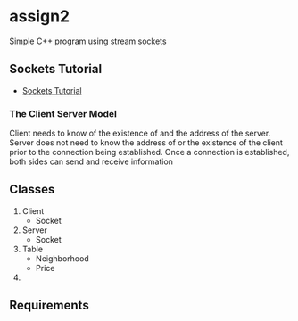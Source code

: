 # assign2
Simple C++ program using stream sockets

## Sockets Tutorial
* [Sockets Tutorial](http://www.cs.rpi.edu/~moorthy/Courses/os98/Pgms/socket.html)

### The Client Server Model
Client needs to know of the existence of and the address of the server. Server does not need to know the address of or the existence of the client prior to the connection being established. Once a connection is established, both sides can send and receive information

## Classes
1. Client
	* Socket
2. Server
	* Socket
3. Table
	* Neighborhood
	* Price
4. 

## Requirements